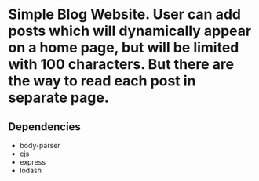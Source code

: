 # Simple Blog Website. User can add posts which will dynamically appear on a home page, but will be limited with 100 characters. But there are the way to read each post in separate page.

## Dependencies

- body-parser
- ejs
- express
- lodash